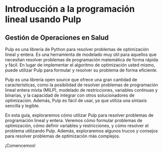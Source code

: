 # Introducción a la programación lineal usando Pulp 
## Gestión de Operaciones en Salud

Pulp es una librería de Python para resolver problemas de optimización lineal y entera. Es una herramienta de modelado muy útil para aquellos que necesitan resolver problemas de programación matemática de forma rápida y fácil. En lugar de implementar el algoritmo de optimización usted mismo, puede utilizar Pulp para formular y resolver su problema de forma eficiente.

Pulp es una librería open source que ofrece una gran cantidad de características, como la posibilidad de resolver problemas de programación lineal entera mixta (MILP), modelado de restricciones, variables continuas y binarias, y la capacidad de integrar con otros solucionadores de optimización. Además, Pulp es fácil de usar, ya que utiliza una sintaxis sencilla y legible.

En esta guía, exploraremos cómo utilizar Pulp para resolver problemas de programación lineal y entera. Veremos cómo formular problemas de optimización, cómo definir variables y restricciones, y cómo resolver el problema utilizando Pulp. Además, exploraremos algunos trucos y consejos para resolver problemas de optimización más complejos.

¡Comencemos!
